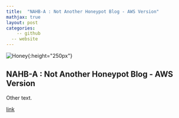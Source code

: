 ```yaml
---
title:  "NAHB-A : Not Another Honeypot Blog - AWS Version"
mathjax: true
layout: post
categories: 
	-- github
  -- website
---
```

![Honey](/assets/honey.jpg){:height="250px"}

## NAHB-A : Not Another Honeypot Blog - AWS Version

Other text.

[link](https://github.com/matthewomccorkle)
